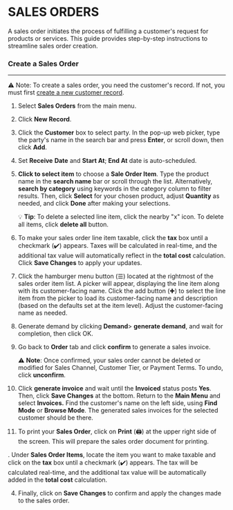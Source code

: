 
# SALES ORDERS

A sales order initiates the process of fulfilling a customer's request for products or services. This guide provides step-by-step instructions to streamline sales order creation.
### Create a Sales Order
______________________
⚠️ Note: To create a sales order, you need the customer's record. If not, you must first [create a new customer record](https://github.com/Fx-Professional-Services/HorizonDocs/blob/sales_order/Horizon%20User%20Guide/03%20Customers/Create%20a%20New%20Customer%20Record.md).

1. Select **Sales Orders** from the main menu. 

2. Click **New Record**.

3. Click the **Customer** box to select party. In the pop-up web picker, type the party's name in the search bar and press **Enter**, or scroll down, then click **Add**.

4. Set **Receive** **Date** and **Start At**; **End At** date is auto-scheduled.

5. **Click to select item** to choose a **Sale Order Item**. Type the product name in the **search name** bar or scroll through the list. Alternatively, **search by category** using keywords in the category column to filter results. Then, click **Select** for your chosen product, adjust **Quantity** as needed, and click **Done** after making your selections. 

	 💡 **Tip**: To delete a selected line item,  click the nearby "x" icon. To delete all items, click **delete all** button.

6. To make your sales order line item taxable, click the **tax** box until a checkmark (✔️) appears. Taxes will be calculated in real-time, and the additional tax value will automatically reflect in the **total cost** calculation. Click **Save Changes** to apply your updates. 

7. Click the hamburger menu button (☰) located at the rightmost of the sales order item list. A picker will appear, displaying the line item along with its customer-facing name. Click the add button (✚) to select the line item from the picker to load its customer-facing name and description (based on the defaults set at the item level). Adjust the customer-facing name as needed.

8. Generate demand by clicking **Demand**> **generate demand**, and wait for completion, then click OK. 

9. Go back to **Order** tab and click **confirm** to generate a sales invoice. 

	⚠️ **Note**:  Once confirmed, your sales order cannot be deleted or modified for Sales Channel, Customer Tier, or Payment Terms. To undo, click **unconfirm**.

10. Click **generate invoice** and wait until the **Invoiced** status posts **Yes**. Then, click **Save Changes** at the bottom. Return to the **Main Menu** and select **Invoices.** Find the customer's name on the left side, using **Find Mode** or **Browse Mode**. The generated sales invoices for the selected customer should be there. 

10. To print your **Sales Order**, click on **Print** (🖨️) at the upper right side of the screen. This will prepare the sales order document for printing.


. Under **Sales Order Items**, locate the item you want to make taxable and click on the **tax** box until a checkmark (✔️) appears. The tax will be calculated real-time, and the additional tax value will be automatically added in the **total cost** calculation.

4. Finally, click on **Save Changes** to confirm and apply the changes made to the sales order.